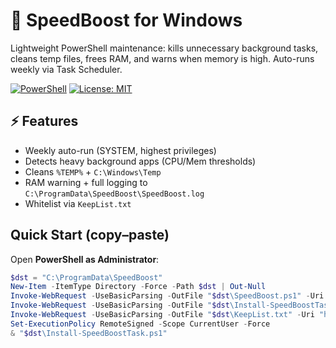 # 🧠 SpeedBoost for Windows

Lightweight PowerShell maintenance: kills unnecessary background tasks, cleans temp files, frees RAM, and warns when memory is high. Auto-runs weekly via Task Scheduler.

[![PowerShell](https://img.shields.io/badge/PowerShell-5.1%2B-blue)]()
[![License: MIT](https://img.shields.io/badge/License-MIT-green.svg)](LICENSE)

## ⚡ Features
- Weekly auto-run (SYSTEM, highest privileges)
- Detects heavy background apps (CPU/Mem thresholds)
- Cleans `%TEMP%` + `C:\Windows\Temp`
- RAM warning + full logging to `C:\ProgramData\SpeedBoost\SpeedBoost.log`
- Whitelist via `KeepList.txt`

## Quick Start (copy–paste)
Open **PowerShell as Administrator**:
```powershell
$dst = "C:\ProgramData\SpeedBoost"
New-Item -ItemType Directory -Force -Path $dst | Out-Null
Invoke-WebRequest -UseBasicParsing -OutFile "$dst\SpeedBoost.ps1" -Uri "https://raw.githubusercontent.com/Pumba2K25/PC-Cleaner-Lite/main/SpeedBoost.ps1"
Invoke-WebRequest -UseBasicParsing -OutFile "$dst\Install-SpeedBoostTask.ps1" -Uri "https://raw.githubusercontent.com/Pumba2K25/PC-Cleaner-Lite/main/Install-SpeedBoostTask.ps1"
Invoke-WebRequest -UseBasicParsing -OutFile "$dst\KeepList.txt" -Uri "https://raw.githubusercontent.com/Pumba2K25/PC-Cleaner-Lite/main/KeepList.txt"
Set-ExecutionPolicy RemoteSigned -Scope CurrentUser -Force
& "$dst\Install-SpeedBoostTask.ps1"
